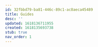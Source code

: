 ```yaml
---
id: 32fbbd79-ba81-446c-89c1-ac8aeca45489
title: Guides
desc: ''
updated: 1618136711955
created: 1618135693738
stub: true
nav_order: 1
---
```


